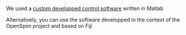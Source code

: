 We used a [custom developped control software](https://github.com/LaboJeanPerrin/Lightsheet) written in Matlab 

Alternatively, you can use the software developped in the context of the OpenSpim project and based on Fiji

